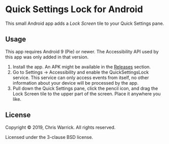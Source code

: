 Quick Settings Lock for Android
===============================

This small Android app adds a *Lock Screen* tile to your Quick Settings pane.

Usage
-----

This app requires Android 9 (Pie) or newer.  The Accessibility API used by this
app was only added in that version.

1. Install the app. An APK might be available in the
   [Releases](https://github.com/Kwpolska/QuickSettingsLock/releases) section.
2. Go to Settings → Accessibility and enable the QuickSettingsLock service.
   This service can only access events from itself, no other information about
   your device will be processed by the app.
3. Pull down the Quick Settings pane, click the pencil icon, and drag the Lock
   Screen tile to the upper part of the screen. Place it anywhere you like.

License
-------

Copyright © 2019, Chris Warrick.
All rights reserved.

Licensed under the 3-clause BSD license.
